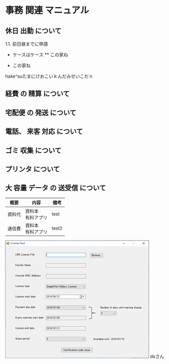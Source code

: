 # 事務 関連 マニュアル
## 休日 出勤 について
1.1. 前日昼までに申請
- ケースはケース
** この家ね
* この家ね

hake^suたまにけおこいｋんだみせいこだｎ

## 経費 の 精算 について
## 宅配便 の 発送 について
## 電話、 来客 対応 について
## ゴミ 収集 について
## プリンタ について
## 大 容量 データ の 送受信 について
|概要|内容|備考
|--|--|--
|資料代|資料本<br>有料アプリ|test
|通信費|資料本<br>有料アプリ|test2

![スクリーンショット](img/s1.png)
dsさん
